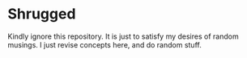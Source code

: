 # Shrugged

Kindly ignore this repository.
It is just to satisfy my desires of random musings.
I just revise concepts here, and do random stuff.
